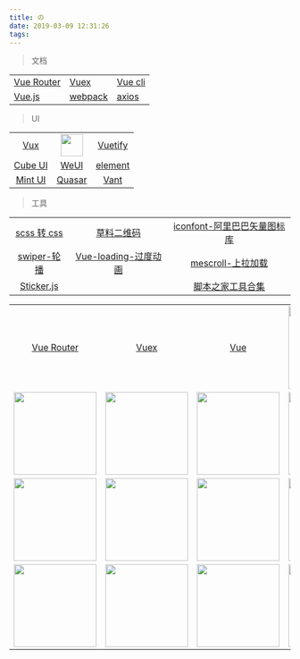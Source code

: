 ```yaml
---
title: の
date: 2019-03-09 12:31:26
tags:
---
```



> 文档

<table>
  <tr>
    <td><a href="https://router.vuejs.org/zh/" target="_blank">Vue Router</a></td>
    <td><a href="https://vuex.vuejs.org/zh/" target="_blank">Vuex</a></td>
    <td><a href="https://cli.vuejs.org/zh/" target="_blank">Vue cli</a></td>
  </tr>
  <tr>
    <td><a href="https://cn.vuejs.org/" target="_blank">Vue.js</a></td>
    <td><a href="https://webpack.docschina.org/concepts/" target="_blank">webpack</a></td>
    <td><a href="https://www.jianshu.com/p/7a9fbcbb1114" target="_blank">axios</a></td>
  </tr>
</table>

> UI

<table>
  <tr>
    <td align="center" valign="middle">
      <a href="https://doc.vux.li/zh-CN/" target="_blank">Vux</a>
    </td>
    <td align="center" valign="middle">
      <img href="https://vv-ui.github.io/VV-UI/#/giud" src="https://vv-ui.github.io/VV-UI/static/img/banner.26ba0a2.png" width="40px" height="40px"/>
    </td>
    <td align="center" valign="middle">
      <a href="https://vuetifyjs.com/zh-Hans/framework/display" target="_blank">Vuetify</a>
    </td>
  </tr>
  <tr>
    <td align="center" valign="middle">
      <a href="https://didi.github.io/cube-ui/#/zh-CN" target="_blank">Cube UI</a>
    </td>
    <td align="center" valign="middle"> 
      <a href="https://weui.io/" target="_blank">WeUI</a></td>
    <td align="center" valign="middle">
      <a href="http://element-cn.eleme.io/#/zh-CN" target="_blank">element</a>
    </td>
  </tr>
  <tr>
    <td align="center" valign="middle">
      <a href="http://mint-ui.github.io/#!/zh-cn" target="_blank">Mint UI</a>
    </td>
    <td align="center" valign="middle">
      <a href="http://www.quasarchs.com/guide/index.html" target="_blank">Quasar</a>
    </td>
    <td align="center" valign="middle">
      <a href="https://youzan.github.io/vant/#/zh-CN/intro" target="_blank">Vant</a>
    </td>
  </tr>
</table>

> 工具

<table>
  <tr>
    <td align="center" valign="middle">
      <a href="https://www.sassmeister.com/" target="_blank">scss 转 css</a>
    </td>
    <td align="center" valign="middle">
      <a href="https://cli.im/" target="_blank">草料二维码</a>
    </td>
    <td align="center" valign="middle">
      <a href="https://www.iconfont.cn/?spm=a313x.7781069.1998910419.d4d0a486a" target="_blank">iconfont-阿里巴巴矢量图标库</a>
    </td>
  </tr>
  <tr>
    <td align="center" valign="middle">
      <a href="https://www.swiper.com.cn/" target="_blank">swiper-轮播</a>
    </td>
    <td align="center" valign="middle">
      <a href="https://nguyenvanduocit.github.io/vue-loading-spinner/" target="_blank">Vue-loading-过度动画</a>
    </td>
    <td align="center" valign="middle">
      <a href="http://www.mescroll.com/api.html" target="_blank">mescroll-上拉加载</a>
    </td>
  </tr>
  <tr>
    <td align="center" valign="middle">
      <a href="http://stickerjs.cmiscm.com/" target="_blank">Sticker.js</a>
    </td>
    <td align="center" valign="middle">
    </td>
    <td align="center" valign="middle">
      <a href="http://tools.jb51.net/" target="_blank">脚本之家工具合集</a>
    </td>
  </tr>
</table>


<style type="text/css">img {border: none}</style>



<table>
  <tbody>
    <tr>
      <td align="center" valign="middle">
        <a href="https://router.vuejs.org/zh/" target="_blank">
          Vue Router
        </a>
      </td>
      <td align="center" valign="middle">
        <a href="https://vuex.vuejs.org/zh/" target="_blank">
          Vuex
        </a>
      </td>
      <td align="center" valign="middle">
        <a href="https://cli.vuejs.org/zh/" target="_blank">
          Vue
        </a>
      </td>
      <td align="center" valign="middle">
        <a href="https://chaitin.cn/en/" target="_blank">
          <img width="148px" src="https://cli.vuejs.org/favicon.png">
        </a>
      </td>
      <td align="center" valign="middle">
        <a href="https://www.frontenddeveloperlove.com/" target="_blank">
          <img width="148px" src="https://raw.githubusercontent.com/vuejs/vuejs.org/master/themes/vue/source/images/frontend-love.png">
        </a>
      </td>
      <td align="center" valign="middle">
        <a href="https://onsen.io/vue/" target="_blank">
          <img width="148px" src="https://raw.githubusercontent.com/vuejs/vuejs.org/master/themes/vue/source/images/onsen-ui.png">
        </a>
      </td>
    </tr><tr></tr>
    <tr>
      <td align="center" valign="middle">
        <a href="https://vuetifyjs.com" target="_blank">
          <img width="148px" src="https://raw.githubusercontent.com/vuejs/vuejs.org/master/themes/vue/source/images/vuetify.png">
        </a>
      </td>
      <td align="center" valign="middle">
        <a href="https://neds.com.au/" target="_blank">
          <img width="148px" src="https://raw.githubusercontent.com/vuejs/vuejs.org/master/themes/vue/source/images/neds.png">
        </a>
      </td>
      <td align="center" valign="middle">
        <a href="https://hackr.io/tutorials/learn-vue-js" target="_blank">
          <img width="148px" src="https://raw.githubusercontent.com/vuejs/vuejs.org/master/themes/vue/source/images/hackr-io.png">
        </a>
      </td>
      <td align="center" valign="middle">
        <a href="https://icons8.com/" target="_blank">
          <img width="148px" src="https://raw.githubusercontent.com/vuejs/vuejs.org/master/themes/vue/source/images/icons8.png">
        </a>
      </td>
      <td align="center" valign="middle">
        <a href="https://vuejobs.com/?ref=vuejs" target="_blank">
          <img width="148px" src="https://raw.githubusercontent.com/vuejs/vuejs.org/master/themes/vue/source/images/vuejobs.png">
        </a>
      </td>
      <td align="center" valign="middle">
        <a href="https://codepilot.ai" target="_blank">
          <img width="148px" src="https://raw.githubusercontent.com/vuejs/vuejs.org/master/themes/vue/source/images/codepilot.png">
        </a>
      </td>
    </tr><tr></tr>
    <tr>
      <td align="center" valign="middle">
        <a href="https://teamextension.io/" target="_blank">
          <img width="148px" src="https://raw.githubusercontent.com/vuejs/vuejs.org/master/themes/vue/source/images/teamextension.png">
        </a>
      </td>
      <td align="center" valign="middle">
        <a href="http://aaha.co/" target="_blank">
          <img width="148px" src="https://raw.githubusercontent.com/vuejs/vuejs.org/master/themes/vue/source/images/aaha.png">
        </a>
      </td>
      <td align="center" valign="middle">
        <a href="https://www.valuecoders.com" target="_blank">
          <img width="148px" src="https://raw.githubusercontent.com/vuejs/vuejs.org/master/themes/vue/source/images/valuecoders.png">
        </a>
      </td>
      <td align="center" valign="middle">
        <a href="https://www.nsoft.com/careers/" target="_blank">
          <img width="148px" src="https://raw.githubusercontent.com/vuejs/vuejs.org/master/themes/vue/source/images/nsoft.png">
        </a>
      </td>
      <td align="center" valign="middle">
        <a href="https://coreui.io/?utm_source=vuejs&utm_medium=logo&utm_campaign=homepage" target="_blank">
          <img width="148px" src="https://raw.githubusercontent.com/vuejs/vuejs.org/master/themes/vue/source/images/coreui.png">
        </a>
      </td>
      <td align="center" valign="middle">
        <a href="https://piio.co/vuejs?ref=vuejs" target="_blank">
          <img width="148px" src="https://raw.githubusercontent.com/vuejs/vuejs.org/master/themes/vue/source/images/piio.png">
        </a>
      </td>
    </tr><tr></tr>
    <tr>
      <td align="center" valign="middle">
        <a href="https://tidelift.com/subscription/npm/vue" target="_blank">
          <img width="148px" src="https://raw.githubusercontent.com/vuejs/vuejs.org/master/themes/vue/source/images/tidelift.png">
        </a>
      </td>
      <td align="center" valign="middle">
        <a href="https://webdock.io/en" target="_blank">
          <img width="148px" src="https://raw.githubusercontent.com/vuejs/vuejs.org/master/themes/vue/source/images/webdock.png">
        </a>
      </td>
      <td align="center" valign="middle">
        <a href="https://syncfusion.com/products/vue" target="_blank">
          <img width="148px" src="https://raw.githubusercontent.com/vuejs/vuejs.org/master/themes/vue/source/images/syncfusion.png">
        </a>
      </td>
      <td align="center" valign="middle">
        <a href="https://kintohub.com" target="_blank">
          <img width="148px" src="https://raw.githubusercontent.com/vuejs/vuejs.org/master/themes/vue/source/images/kintohub.png">
        </a>
      </td>
    </tr><tr></tr>
  </tbody>
</table>